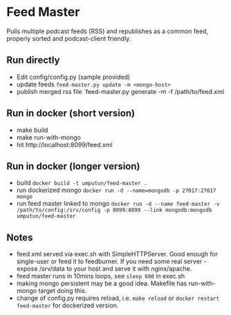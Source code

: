 # Feed Master

Pulls multiple podcast feeds (RSS) and republishes as a common feed, properly sorted and podcast-client friendly.

## Run directly
- Edit config/config.py (sample provided)
- update feeds `feed-master.py update -m <mongo-host>`
- publish merged rss file `feed-master.py generate -m <mongo-host> -f /path/to/feed.xml

## Run in docker (short version)
- make build
- make run-with-mongo
- hit http://localhost:8099/feed.xml

## Run in docker (longer version)
- build `docker build -t umputun/feed-master .`
- run dockerized mongo `docker run -d --name=mongodb -p 27017:27017 mongo`
- run feed master linked to mongo `docker run -d --name feed-master -v /path/to/config:/srv/config -p 8099:8099 --link mongodb:mongodb umputun/feed-master`

## Notes
- feed.xml served via exec.sh with SimpleHTTPServer. Good enough for single-user or feed it to feedburner. If you need some real server - expose /srv/data to your host and serve it with nginx/apache.
- feed master runs in 10mins loops, see `sleep 600` in exec.sh
- making mongo persistent may be a good idea. Makefile has run-with-mongo target doing this.
- change of config.py requires reload, i.e. `make reload` or `docker restart feed-master` for dockerized version.
